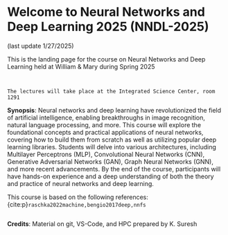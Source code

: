 # Welcome to Neural Networks and Deep Learning 2025 (NNDL-2025)

(last update 1/27/2025)

This is the landing page for the course on Neural Networks and Deep Learning held at William & Mary during Spring 2025

```{figure} images/neural_network_vignette_effect.png
 
```

```{important}
The lectures will take place at the Integrated Science Center, room 1291
```


**Synopsis**: Neural networks and deep learning have revolutionized the field of artificial intelligence, enabling breakthroughs in image recognition, natural language processing, and more. This course will explore the foundational concepts and practical applications of neural networks, covering how to build them from scratch as well as utilizing popular deep learning libraries. Students will delve into various architectures, including Multilayer Perceptrons (MLP), Convolutional Neural Networks (CNN), Generative Adversarial Networks (GAN), Graph Neural Networks (GNN), and more recent advancements. By the end of the course, participants will have hands-on experience and a deep understanding of both the theory and practice of neural networks and deep learning.

This course is based on the following references: {cite:p}`raschka2022machine,bengio2017deep,nnfs`



```{tableofcontents}
```


**Credits**: Material on git, VS-Code, and HPC prepared by K. Suresh